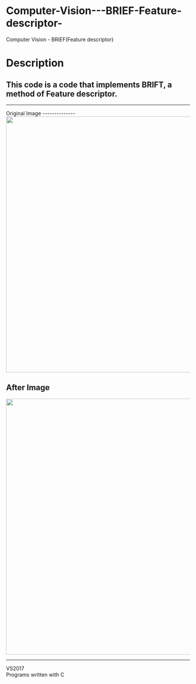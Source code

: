 # Computer-Vision---BRIEF-Feature-descriptor-
Computer Vision - BRIEF(Feature descriptor)


Description
===========
  
This code is a code that implements BRIFT, a method of Feature descriptor.  
----------------------------------------------
  
<hr/>  
Original Image 
--------------
<img width="700" src="https://user-images.githubusercontent.com/44941601/71888995-95fc3780-3184-11ea-932c-612efb9dbf22.jpg">

After Image 
-----------
<img width="700" src="https://user-images.githubusercontent.com/44941601/71888981-90065680-3184-11ea-80a2-aba5394ba7f9.jpg">

<hr/>


VS2017  
Programs written with C
